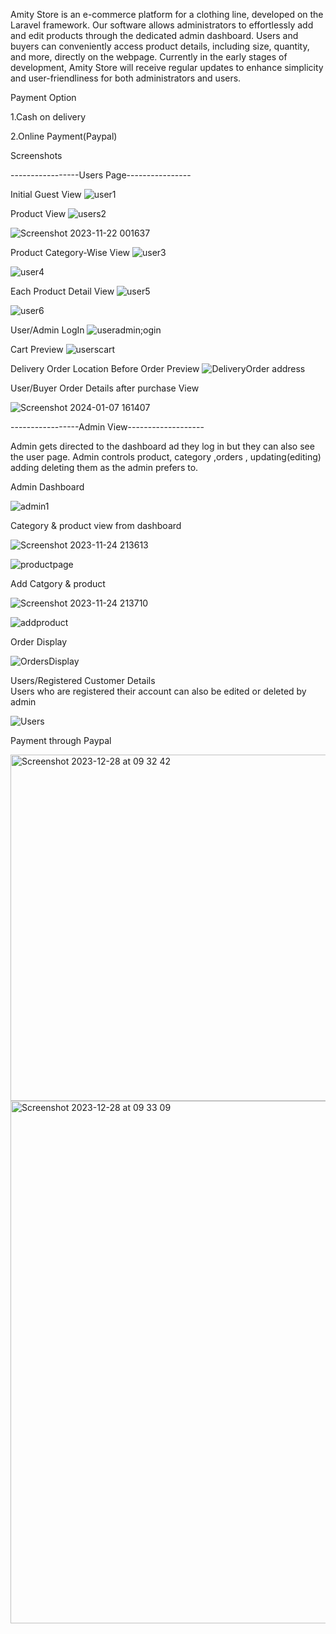 Amity Store is an e-commerce platform for a clothing line, developed on the Laravel framework. Our software allows administrators to effortlessly add and edit products through the dedicated admin dashboard. Users and buyers can conveniently access product details, including size, quantity, and more, directly on the webpage. Currently in the early stages of development, Amity Store will receive regular updates to enhance simplicity and user-friendliness for both administrators and users.

Payment Option

1.Cash on delivery 

2.Online Payment(Paypal)

Screenshots

-----------------Users Page----------------

Initial Guest View
 ![user1](https://github.com/SuseelKc/Clothing_Store/assets/139630872/28648228-9ea3-4d1a-abc1-5ed089b567da)

Product View
![users2](https://github.com/SuseelKc/Clothing_Store/assets/139630872/ce7477fa-201f-41f2-87cd-690ae3efa2d9)

![Screenshot 2023-11-22 001637](https://github.com/SuseelKc/Clothing_Store/assets/139630872/ff38f4bc-2ae5-4697-af52-d6f570426671)


Product Category-Wise View
![user3](https://github.com/SuseelKc/Clothing_Store/assets/139630872/5516828f-fe75-460d-8ee6-4d8e885b4379)

![user4](https://github.com/SuseelKc/Clothing_Store/assets/139630872/89dbc2ec-5b0e-45f7-97ce-e59c6212bb98)

Each Product Detail View
![user5](https://github.com/SuseelKc/Clothing_Store/assets/139630872/eb490842-80ea-496c-b1d0-80c7dd6e4707)

![user6](https://github.com/SuseelKc/Clothing_Store/assets/139630872/8eb324f6-1a43-4d8b-b506-89dca36cc604)


User/Admin LogIn 
![useradmin;ogin](https://github.com/SuseelKc/Clothing_Store/assets/139630872/84dfb322-4fe8-4e14-9d23-2638ff98fbe6)

Cart Preview
![userscart](https://github.com/SuseelKc/Clothing_Store/assets/139630872/2340ac3c-1150-4d01-b6bb-7b90bf157bb7)

Delivery Order Location Before Order Preview
![DeliveryOrder address](https://github.com/SuseelKc/Clothing_Store/assets/139630872/6839f89c-ec7a-40f4-a116-5dd19a270932)


User/Buyer Order Details after purchase View

![Screenshot 2024-01-07 161407](https://github.com/SuseelKc/Clothing_Store/assets/139630872/bc8d216f-e357-4b08-9d82-d8402e9dba12)



-----------------Admin View-------------------

Admin gets directed to the dashboard ad they log in but they can also see the user page.
Admin controls product, category ,orders , updating(editing) adding deleting them as the admin prefers to.

Admin Dashboard

![admin1](https://github.com/SuseelKc/Clothing_Store/assets/139630872/957b2edc-af92-456b-b37a-66b830927d21)

Category & product view from dashboard

![Screenshot 2023-11-24 213613](https://github.com/SuseelKc/Clothing_Store/assets/139630872/c3b514c4-1458-49ad-ba02-264f1591bb52)

![productpage](https://github.com/SuseelKc/Clothing_Store/assets/139630872/a4107f38-38e9-4024-b25e-9e0257255b4b)


 Add Catgory  & product 

![Screenshot 2023-11-24 213710](https://github.com/SuseelKc/Clothing_Store/assets/139630872/582ebf36-dff7-4726-af71-753c597212b5)

![addproduct](https://github.com/SuseelKc/Clothing_Store/assets/139630872/5c38ef8d-be57-4aab-95ff-3533b138159e)


Order Display

![OrdersDisplay](https://github.com/SuseelKc/Clothing_Store/assets/139630872/c6917185-e074-4926-b3ec-1a1d7b9f8564)


Users/Registered Customer Details  
Users who are registered their account can also be edited or deleted by admin 

![Users](https://github.com/SuseelKc/Clothing_Store/assets/139630872/e0ab3171-c4c8-472b-9bd5-fb7ac13025c5)

Payment through Paypal

<img width="554" alt="Screenshot 2023-12-28 at 09 32 42" src="https://github.com/SuseelKc/Clothing_Store/assets/52075871/c1194641-7960-4653-ad33-3ee44cf15fd1">

<img width="836" alt="Screenshot 2023-12-28 at 09 33 09" src="https://github.com/SuseelKc/Clothing_Store/assets/52075871/62fd8393-5c3e-455b-80fd-ebbb01b0ec6d">




